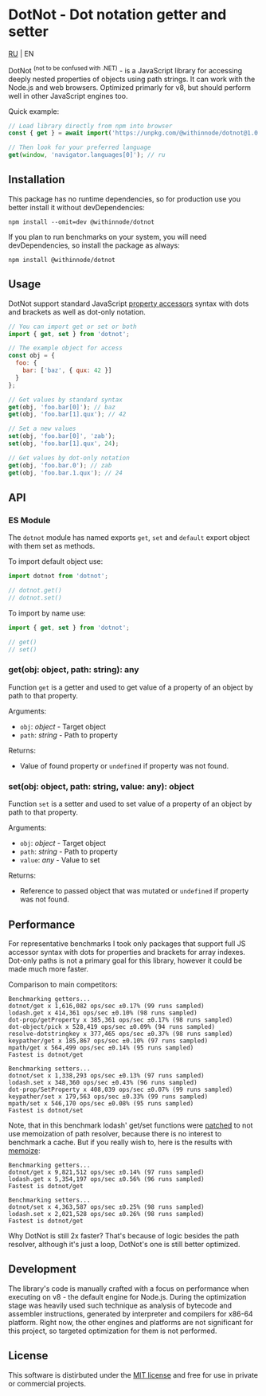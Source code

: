 # DotNot - Dot notation getter and setter

[RU](README.ru.md) | EN

DotNot <sup>(not to be confused with .NET)</sup> - is a JavaScript library for accessing deeply nested properties of objects using path strings. It can work with the Node.js and web browsers. Optimized primarly for v8, but should perform well in other JavaScript engines too.

Quick example:

```js
// Load library directly from npm into browser
const { get } = await import('https://unpkg.com/@withinnode/dotnot@1.0.0/lib/index.js');

// Then look for your preferred language
get(window, 'navigator.languages[0]'); // ru
```

## Installation

This package has no runtime dependencies, so for production use you better install it without devDependencies:

```
npm install --omit=dev @withinnode/dotnot
```

If you plan to run benchmarks on your system, you will need devDependencies, so install the package as always:

```
npm install @withinnode/dotnot
```

## Usage

DotNot support standard JavaScript [property accessors](https://developer.mozilla.org/en-US/docs/Web/JavaScript/Reference/Operators/Property_accessors) syntax with dots and brackets as well as dot-only notation.

```js
// You can import get or set or both
import { get, set } from 'dotnot';

// The example object for access
const obj = {
  foo: {
    bar: ['baz', { qux: 42 }]
  }
};

// Get values by standard syntax
get(obj, 'foo.bar[0]'); // baz
get(obj, 'foo.bar[1].qux'); // 42

// Set a new values
set(obj, 'foo.bar[0]', 'zab');
set(obj, 'foo.bar[1].qux', 24);

// Get values by dot-only notation
get(obj, 'foo.bar.0'); // zab
get(obj, 'foo.bar.1.qux'); // 24
```

## API

### ES Module

The `dotnot` module has named exports `get`, `set` and `default` export object with them set as methods.

To import default object use:

```js
import dotnot from 'dotnot';

// dotnot.get()
// dotnot.set()
```

To import by name use:

```js
import { get, set } from 'dotnot';

// get()
// set()
```

### get(obj: object, path: string): any

Function `get` is a getter and used to get value of a property of an object by path to that property.

Arguments:

  * `obj`: _object_ - Target object
  * `path`: _string_ - Path to property

Returns:

  * Value of found property or `undefined` if property was not found.

### set(obj: object, path: string, value: any): object

Function `set` is a setter and used to set value of a property of an object by path to that property.

Arguments:

  * `obj`: _object_ - Target object
  * `path`: _string_ - Path to property
  * `value`: _any_ - Value to set

Returns:

  * Reference to passed object that was mutated or `undefined` if property was not found.

## Performance

For representative benchmarks I took only packages that support full JS accessor syntax with dots for properties and brackets for array indexes. Dot-only paths is not a primary goal for this library, however it could be made much more faster.

Comparison to main competitors:

```
Benchmarking getters...
dotnot/get x 1,616,082 ops/sec ±0.17% (99 runs sampled)
lodash.get x 414,361 ops/sec ±0.10% (98 runs sampled)
dot-prop/getProperty x 385,361 ops/sec ±0.17% (98 runs sampled)
dot-object/pick x 528,419 ops/sec ±0.09% (94 runs sampled)
resolve-dotstringkey x 377,465 ops/sec ±0.37% (98 runs sampled)
keypather/get x 185,867 ops/sec ±0.10% (97 runs sampled)
mpath/get x 564,499 ops/sec ±0.14% (95 runs sampled)
Fastest is dotnot/get

Benchmarking setters...
dotnot/set x 1,338,293 ops/sec ±0.13% (97 runs sampled)
lodash.set x 348,360 ops/sec ±0.43% (96 runs sampled)
dot-prop/SetProperty x 408,039 ops/sec ±0.07% (99 runs sampled)
keypather/set x 179,563 ops/sec ±0.33% (99 runs sampled)
mpath/set x 546,170 ops/sec ±0.08% (95 runs sampled)
Fastest is dotnot/set
```

Note, that in this benchmark lodash' get/set functions were [patched](patches/) to not use memoization of path resolver, because there is no interest to benchmark a cache. But if you really wish to, here is the results with [memoize](https://lodash.com/docs/4.17.15#memoize):

```
Benchmarking getters...
dotnot/get x 9,821,512 ops/sec ±0.14% (97 runs sampled)
lodash.get x 5,354,197 ops/sec ±0.56% (96 runs sampled)
Fastest is dotnot/get

Benchmarking setters...
dotnot/set x 4,363,587 ops/sec ±0.25% (98 runs sampled)
lodash.set x 2,021,528 ops/sec ±0.26% (98 runs sampled)
Fastest is dotnot/get
```

Why DotNot is still 2x faster? That's because of logic besides the path resolver, although it's just a loop, DotNot's one is still better optimized.

## Development

The library's code is manually crafted with a focus on performance when executing on v8 - the default engine for Node.js. During the optimization stage was heavily used such technique as analysis of bytecode and assembler instructions, generated by interpreter and compilers for x86-64 platform. Right now, the other engines and platforms are not significant for this project, so targeted optimization for them is not performed.

## License

This software is distirbuted under the [MIT license](LICENSE) and free for use in private or commercial projects.
